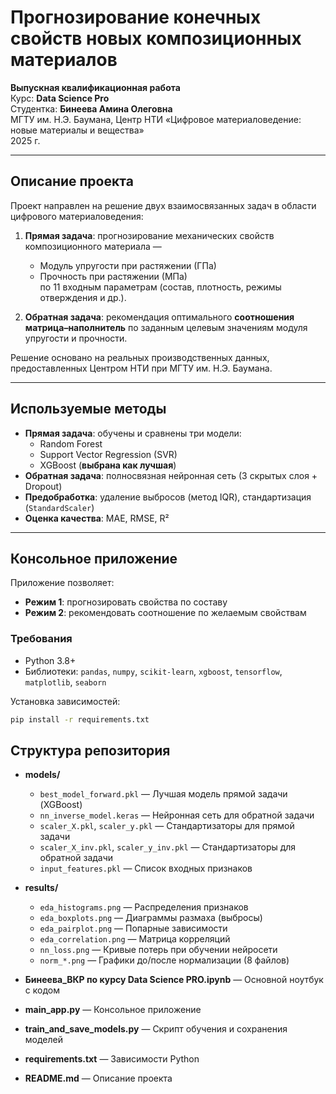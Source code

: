 # Прогнозирование конечных свойств новых композиционных материалов

**Выпускная квалификационная работа**  
Курс: **Data Science Pro**  
Студентка: **Бинеева Амина Олеговна**  
МГТУ им. Н.Э. Баумана, Центр НТИ «Цифровое материаловедение: новые материалы и вещества»  
2025 г.

---

## Описание проекта

Проект направлен на решение двух взаимосвязанных задач в области цифрового материаловедения:

1. **Прямая задача**: прогнозирование механических свойств композиционного материала —  
   - Модуль упругости при растяжении (ГПа)  
   - Прочность при растяжении (МПа)  
   по 11 входным параметрам (состав, плотность, режимы отверждения и др.).

2. **Обратная задача**: рекомендация оптимального **соотношения матрица–наполнитель** по заданным целевым значениям модуля упругости и прочности.

Решение основано на реальных производственных данных, предоставленных Центром НТИ при МГТУ им. Н.Э. Баумана.

---

## Используемые методы

- **Прямая задача**: обучены и сравнены три модели:
  - Random Forest  
  - Support Vector Regression (SVR)  
  - XGBoost (**выбрана как лучшая**)
- **Обратная задача**: полносвязная нейронная сеть (3 скрытых слоя + Dropout)
- **Предобработка**: удаление выбросов (метод IQR), стандартизация (`StandardScaler`)
- **Оценка качества**: MAE, RMSE, R²

---

## Консольное приложение

Приложение позволяет:
- **Режим 1**: прогнозировать свойства по составу  
- **Режим 2**: рекомендовать соотношение по желаемым свойствам

### Требования
- Python 3.8+
- Библиотеки: `pandas`, `numpy`, `scikit-learn`, `xgboost`, `tensorflow`, `matplotlib`, `seaborn`

Установка зависимостей:
```bash
pip install -r requirements.txt
```
## Структура репозитория

- **models/**  
  - `best_model_forward.pkl` — Лучшая модель прямой задачи (XGBoost)  
  - `nn_inverse_model.keras` — Нейронная сеть для обратной задачи  
  - `scaler_X.pkl`, `scaler_y.pkl` — Стандартизаторы для прямой задачи  
  - `scaler_X_inv.pkl`, `scaler_y_inv.pkl` — Стандартизаторы для обратной задачи  
  - `input_features.pkl` — Список входных признаков

- **results/**  
  - `eda_histograms.png` — Распределения признаков  
  - `eda_boxplots.png` — Диаграммы размаха (выбросы)  
  - `eda_pairplot.png` — Попарные зависимости  
  - `eda_correlation.png` — Матрица корреляций  
  - `nn_loss.png` — Кривые потерь при обучении нейросети  
  - `norm_*.png` — Графики до/после нормализации (8 файлов)

- **Бинеева_ВКР по курсу Data Science PRO.ipynb** — Основной ноутбук с кодом  
- **main_app.py** — Консольное приложение  
- **train_and_save_models.py** — Скрипт обучения и сохранения моделей  
- **requirements.txt** — Зависимости Python  
- **README.md** — Описание проекта
